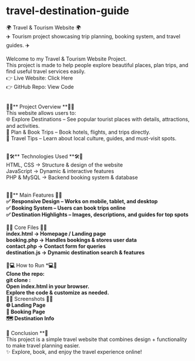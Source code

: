 # travel-destination-guide
🌍 Travel & Tourism Website 🌍 <br>
✈️ Tourism project showcasing trip planning, booking system, and travel guides. ✈️<br>

Welcome to my Travel & Tourism Website Project.<br>
This project is made to help people explore beautiful places, plan trips, and find useful travel services easily.<br>
👉 Live Website: Click Here<br>
👉 GitHub Repo: View Code<br><br>

🌟📌** Project Overview **📌🌟<br>
This website allows users to:<br>
🌐 Explore Destinations – See popular tourist places with details, attractions, and activities.<br>
🧳 Plan & Book Trips – Book hotels, flights, and trips directly.<br>
📖 Travel Tips – Learn about local culture, guides, and must-visit spots.<br><br>

🌟🛠️** Technologies Used **🛠️🌟<br>
HTML, CSS → Structure & design of the website<br>
JavaScript → Dynamic & interactive features<br>
PHP & MySQL → Backend booking system & database<br><br>

🌟🚀** Main Features **🚀🌟<br>
✅ Responsive Design – Works on mobile, tablet, and desktop<br>
✅ Booking System – Users can book trips online<br>
✅ Destination Highlights – Images, descriptions, and guides for top spots<br><br>
🌟📂** Core Files **📂🌟<br>
index.html → Homepage / Landing page<br>
booking.php → Handles bookings & stores user data<br>
contact.php → Contact form for queries<br>
destination.js → Dynamic destination search & features<br><br>
🌟💻** How to Run ***💻🌟<br>
Clone the repo:<br>
git clone : <br>
Open index.html in your browser.<br>
Explore the code & customize as needed.<br>
🌟📸** Screenshots **📸🌟<br>
🌐 Landing Page<br>
📅 Booking Page<br>
🗺️ Destination Info<br><br>
🌟** Conclusion **🌟<br>
This project is a simple travel website that combines design + functionality to make travel planning easier.<br>
✨ Explore, book, and enjoy the travel experience online!

